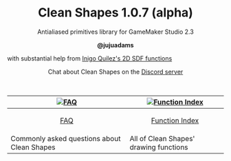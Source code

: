 <h1 align="center">Clean Shapes 1.0.7 (alpha)</h1>

<p align="center">Antialiased primitives library for GameMaker Studio 2.3</p>

<p align="center"><b>@jujuadams</b></p> with substantial help from <a href="https://www.iquilezles.org/">Inigo Quilez's </a><a href="https://www.iquilezles.org/www/articles/distfunctions2d/distfunctions2d.htm">2D SDF functions</a></p>

<p align="center">Chat about Clean Shapes on the <a href="https://discord.gg/8krYCqr">Discord server</a></p>

&nbsp;

|[![FAQ](https://raw.githubusercontent.com/wiki/JujuAdams/scribble/images/faq.png)](https://github.com/JujuAdams/Clean-Shapes/wiki/FAQ)|[![Function Index](https://raw.githubusercontent.com/wiki/JujuAdams/scribble/images/code.png)](https://github.com/JujuAdams/Clean-Shapes/wiki/Function-Index)|
|----------------------|----------------------|
|<p align="center">[FAQ](https://github.com/JujuAdams/Clean-Shapes/wiki/FAQ)</p>|<p align="center">[Function Index](https://github.com/JujuAdams/Clean-Shapes/wiki/Function-Index)</p>|
|Commonly asked questions about Clean Shapes|All of Clean Shapes' drawing functions|
